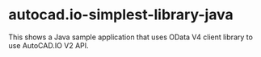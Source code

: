 # autocad.io-simplest-library-java
This shows a Java sample application that uses OData V4 client library to use AutoCAD.IO V2 API.
